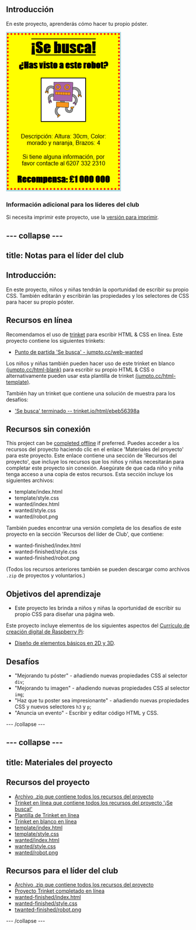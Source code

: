 ## Introducción

En este proyecto, aprenderás cómo hacer tu propio póster.

![captura de pantalla](images/wanted-final.png)

### Información adicional para los líderes del club

Si necesita imprimir este proyecto, use la [versión para imprimir](https://projects.raspberrypi.org/en/projects/wanted/print).

## \--- collapse \---

## title: Notas para el líder del club

## Introducción:

En este proyecto, niños y niñas tendrán la oportunidad de escribir su propio CSS. También editarán y escribirán las propiedades y los selectores de CSS para hacer su propio póster.

## Recursos en línea

Recomendamos el uso de [trinket](https://trinket.io/) para escribir HTML & CSS en línea. Este proyecto contiene los siguientes trinkets:

* [Punto de partida 'Se busca' - jumpto.cc/web-wanted](http://jumpto.cc/web-wanted)

Los niños y niñas también pueden hacer uso de este trinket en blanco [(jumpto.cc/html-blank)](http://jumpto.cc/html-blank) para escribir su propio HTML & CSS o alternativamente pueden usar esta plantilla de trinket [(jumpto.cc/html-template)](http://jumpto.cc/html-template).

También hay un trinket que contiene una solución de muestra para los desafíos:

* ['Se busca' terminado -- trinket.io/html/ebeb56398a](https://trinket.io/html/ebeb56398a)

## Recursos sin conexión

This project can be [completed offline](https://rpf.io/html-offline) if preferred. Puedes acceder a los recursos del proyecto haciendo clic en el enlace 'Materiales del proyecto' para este proyecto. Este enlace contiene una sección de 'Recursos del proyecto', que incluye los recursos que los niños y niñas necesitarán para completar este proyecto sin conexión. Asegúrate de que cada niño y niña tenga acceso a una copia de estos recursos. Esta sección incluye los siguientes archivos:

* template/index.html
* template/style.css
* wanted/index.html
* wanted/style.css
* wanted/robot.png

También puedes encontrar una versión completa de los desafíos de este proyecto en la sección 'Recursos del líder de Club', que contiene:

* wanted-finished/index.html
* wanted-finished/style.css
* wanted-finished/robot.png

(Todos los recursos anteriores también se pueden descargar como archivos `.zip` de proyectos y voluntarios.)

## Objetivos del aprendizaje

* Este proyecto les brinda a niños y niñas la oportunidad de escribir su propio CSS para diseñar una página web.

Este proyecto incluye elementos de los siguientes aspectos del [Currículo de creación digital de Raspberry Pi](http://rpf.io/curriculum):

* [Diseño de elementos básicos en 2D y 3D](https://www.raspberrypi.org/curriculum/design/creator).

## Desafíos

* "Mejorando tu póster" - añadiendo nuevas propiedades CSS al selector `div`;
* "Mejorando tu imagen" - añadiendo nuevas propiedades CSS al selector `img`;
* "Haz que tu poster sea impresionante" - añadiendo nuevas propiedades CSS y nuevos selectores `h3` y `p`;
* "Anuncia un evento" - Escribir y editar código HTML y CSS.

\--- /collapse \---

## \--- collapse \---

## title: Materiales del proyecto

## Recursos del proyecto

* [Archivo .zip que contiene todos los recursos del proyecto](https://rpf.io/p/en/wanted-go)
* [Trinket en línea que contiene todos los recursos del proyecto '¡Se busca!'](http://jumpto.cc/web-wanted)
* [Plantilla de Trinket en línea](http://jumpto.cc/trinket-template)
* [Trinket en blanco en línea](http://jumpto.cc/trinket-blank)
* [template/index.html](resources/template-index.html)
* [template/style.css](resources/template-style.css)
* [wanted/index.html](resources/wanted-index.html)
* [wanted/style.css](resources/wanted-style.css)
* [wanted/robot.png](resources/wanted-robot.png)

## Recursos para el líder del club

* [Archivo .zip que contiene todos los recursos del proyecto](https://rpf.io/p/en/wanted-go)
* [Proyecto Trinket completado en línea](https://trinket.io/html/ebeb56398a)
* [wanted-finished/index.html](resources/wanted-finished-index.html)
* [wanted-finished/style.css](resources/wanted-finished-style.css)
* [twanted-finished/robot.png](resources/twanted-finished-robot.png)

\--- /collapse \---